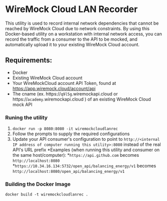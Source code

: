 # WireMock Cloud LAN Recorder
This utility is used to record internal network dependencies that cannot be reached by WireMock Cloud due to network constraints.  By using this Docker-based utility on a workstation with internal network access, you can record the traffic from a consumer to the API to be mocked, and automatically upload it to your existing WireMock Cloud account.

## Requirements:
- Docker
- Existing WireMock Cloud account
- Your WireMockCloud account API Token, found at <https://app.wiremock.cloud/account/api>
- The cname (ex. https://`q9l5g`.wiremockapi.cloud or https://`academy`.wiremockapi.cloud ) of an existing WireMock Cloud mock API

### Runing the utility
1. `docker run -p 8080:8080 -it wiremockcloudlanrec`
2. Follow the prompts to supply the required configurations
3. Update your API consumer's configuration to point to `http://<internal IP address of computer running this utility>:8080` instead of the real API's URL prefix
  *Examples (when running this utility and consumer on the same host/computer):
    *`https://api.github.com` becomes `http://localhost:8080`
    *`https://10.34.16.134:5732/open_api/balancing_energy/v1` becomes `http://localhost:8080/open_api/balancing_energy/v1`

### Building the Docker Image
`docker build -t wiremockcloudlanrec .`